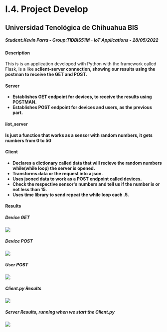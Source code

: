 <h1>I.4. Project Develop</h1>
<h2>Universidad Tenológica de Chihuahua BIS</h2>
<h5><i>Student:Kevin Parra - Group:TIDBIS51M - IoT Applications - 28/05/2022</i></h5>

<h4>Description</h4>
<p>This is is an application developed with Python with the framework called Flask, is a like a<b>client-server connection, showing our results using the postman to receive the GET and POST.</p>

<h4>Server</h4>
<ul>
  <li>Establishes GET endpoint for devices, to receive the results using POSTMAN.</li>
  <li>Establishes POST endpoint for devices and users, as the previous part.</li>
</ul>

<h4>iiot_server</h4>
<p>Is just a function that works as a sensor with random numbers, it gets numbers from 0 to 50</p>

<h4>Client</h4>
<ul>
  <li>Declares a dictionary called data that will recieve the random numbers while(while loop) the server is opened.</li>
  <li>Transforms data or the request into a json.</li>
  <li>Uses jsoned data to work as a POST endpoint called devices.</li>
  <li>Check the respective sensor's numbers and tell us if the number is or not less than 15.</li>
  <li>Uses time library to send repeat the while loop each .5.</li>
</ul>

<h4>Results</h4>

<h5>Device GET</h5>
<img src="https://user-images.githubusercontent.com/81264746/170850089-232f22cc-fa70-42fb-8f9e-566ed7d3aa82.png"/>

<h5>Device POST</h5>
<img src="https://user-images.githubusercontent.com/81264746/170850106-83163a3b-87ae-46aa-9c8d-8492b5339f64.png"/>

<h5>User POST</h5>
<img src="image](https://user-images.githubusercontent.com/81264746/170850124-20f4951f-8c02-458c-9547-8c20cf2b61da.png"/>

<h5>Client.py Results</h5>
<img src="https://user-images.githubusercontent.com/81264746/170850138-08fa18fa-e401-4f9c-becd-a3f656055a47.png"/>

<h5>Server Results, running when we start the Client.py</h5>
<img src="https://user-images.githubusercontent.com/81264746/170850160-1428dc30-aae9-4e1f-a229-f302e824e997.png"/>
